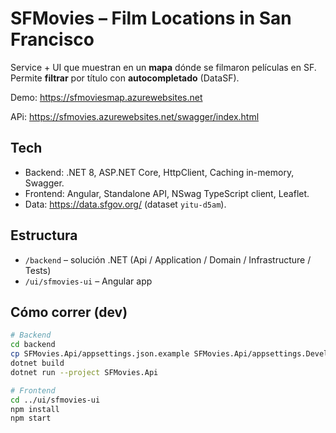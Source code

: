 # SFMovies – Film Locations in San Francisco

Service + UI que muestran en un **mapa** dónde se filmaron películas en SF.  
Permite **filtrar** por título con **autocompletado** (DataSF).

Demo: https://sfmoviesmap.azurewebsites.net

APi: https://sfmovies.azurewebsites.net/swagger/index.html

## Tech
- Backend: .NET 8, ASP.NET Core, HttpClient, Caching in-memory, Swagger.
- Frontend: Angular, Standalone API, NSwag TypeScript client, Leaflet.
- Data: https://data.sfgov.org/ (dataset `yitu-d5am`).

## Estructura
- `/backend` – solución .NET (Api / Application / Domain / Infrastructure / Tests)
- `/ui/sfmovies-ui` – Angular app

## Cómo correr (dev)
```bash
# Backend
cd backend
cp SFMovies.Api/appsettings.json.example SFMovies.Api/appsettings.Development.json
dotnet build
dotnet run --project SFMovies.Api

# Frontend
cd ../ui/sfmovies-ui
npm install
npm start
